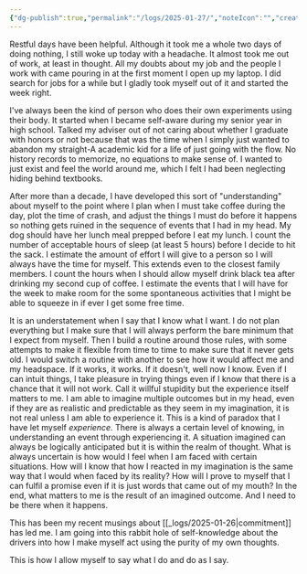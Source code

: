 ```yaml
---
{"dg-publish":true,"permalink":"/logs/2025-01-27/","noteIcon":"","created":"2025-01-27"}
---
```


Restful days have been helpful. Although it took me a whole two days of doing nothing, I still woke up today with a headache. It almost took me out of work, at least in thought. All my doubts about my job and the people I work with came pouring in at the first moment I open up my laptop. I did search for jobs for a while but I gladly took myself out of it and started the week right.

I've always been the kind of person who does their own experiments using their body. It started when I became self-aware during my senior year in high school. Talked my adviser out of not caring about whether I graduate with honors or not because that was the time when I simply just wanted to abandon my straight-A academic kid for a life of just going with the flow. No history records to memorize, no equations to make sense of. I wanted to just exist and feel the world around me, which I felt I had been neglecting hiding behind textbooks.

After more than a decade, I have developed this sort of "understanding" about myself to the point where I plan when I must take coffee during the day, plot the time of crash, and adjust the things I must do before it happens so nothing gets ruined in the sequence of events that I had in my head. My dog should have her lunch meal prepped before I eat my lunch. I count the number of acceptable hours of sleep (at least 5 hours) before I decide to hit the sack. I estimate the amount of effort I will give to a person so I will always have the time for myself. This extends even to the closest family members. I count the hours when I should allow myself drink black tea after drinking my second cup of coffee. I estimate the events that I will have for the week to make room for the some spontaneous activities that I might be able to squeeze in if ever I get some free time.

It is an understatement when I say that I know what I want. I do not plan everything but I make sure that I will always perform the bare minimum that I expect from myself. Then I build a routine around those rules, with some attempts to make it flexible from time to time to make sure that it never gets old. I would switch a routine with another to see how it would affect me and my headspace. If it works, it works. If it doesn't, well now I know. Even if I can intuit things, I take pleasure in trying things even if I know that there is a chance that it will not work. Call it willful stupidity but the experience itself matters to me. I am able to imagine multiple outcomes but in my head, even if they are as realistic and predictable as they seem in my imagination, it is not real unless I am able to experience it. This is a kind of paradox that I have let myself *experience.* There is always a certain level of knowing, in understanding an event through experiencing it. A situation imagined can always be logically anticipated but it is within the realm of thought. What is always uncertain is how would I feel when I am faced with certain situations. How will I know that how I reacted in my imagination is the same way that I would when faced by its reality? How will I prove to myself that I can fulfil a promise even if it is just words that came out of my mouth? In the end, what matters to me is the result of an imagined outcome. And I need to be there when it happens.

This has been my recent musings about [[_logs/2025-01-26\|commitment]] has led me. I am going into this rabbit hole of self-knowledge about the drivers into how I make myself act using the purity of my own thoughts.

This is how I allow myself to say what I do and do as I say.